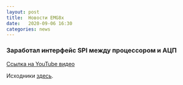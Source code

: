 ```yaml
---
layout: post
title:  Новости EMG8x
date:   2020-09-06 16:30
categories: news
---
```

### Заработал интерфейс SPI между процессором и АЦП

[Ссылка на YouTube видео](https://youtu.be/wgsq6uqL3H4)

Исходники [здесь](https://github.com/RF-Lab/emg_platform/blob/master/source/esp32/emg8x/main/app_main.c). 
